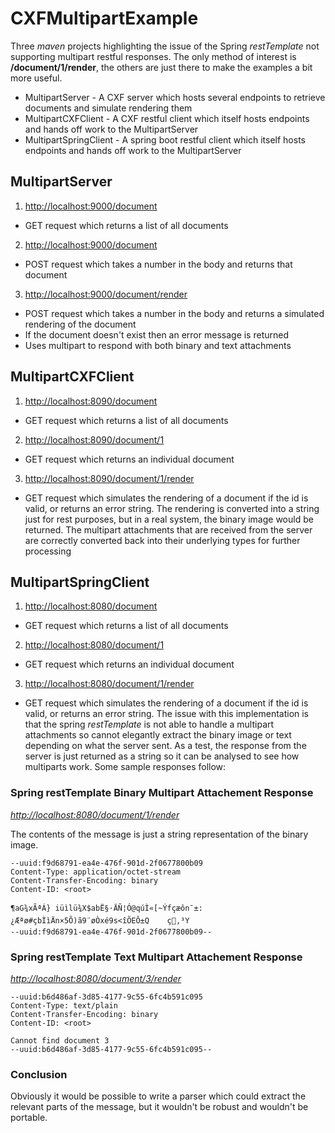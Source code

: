 # CXFMultipartExample

Three *maven* projects highlighting the issue of the Spring *restTemplate* not supporting multipart restful responses.  The only method of interest is **/document/1/render**, the others are just there to make the examples a bit more useful.

* MultipartServer - A CXF server which hosts several endpoints to retrieve documents and simulate rendering them
* MultipartCXFClient - A CXF restful client which itself hosts endpoints and hands off work to the MultipartServer
* MultipartSpringClient - A spring boot restful client which itself hosts endpoints and hands off work to the MultipartServer

## MultipartServer
1. [http://localhost:9000/document](http://localhost:9000/document)
  * GET request which returns a list of all documents
2. [http://localhost:9000/document](http://localhost:9000/document)
  * POST request which takes a number in the body and returns that document
3. [http://localhost:9000/document/render](http://localhost:9000/document/render)
  * POST request which takes a number in the body and returns a simulated rendering of the document
  * If the document doesn't exist then an error message is returned
  * Uses multipart to respond with both binary and text attachments

## MultipartCXFClient
1. [http://localhost:8090/document](http://localhost:8090/document)
  * GET request which returns a list of all documents
2. [http://localhost:8090/document/1](http://localhost:8090/document/1)
  * GET request which returns an individual document
3. [http://localhost:8090/document/1/render](http://localhost:8090/document/1/render)
  * GET request which simulates the rendering of a document if the id is valid, or returns an error string.  The rendering is converted into a string just for rest purposes, but in a real system, the binary image would be returned.  The multipart attachments that are received from the server are correctly converted back into their underlying types for further processing

## MultipartSpringClient
1. [http://localhost:8080/document](http://localhost:8080/document)
  * GET request which returns a list of all documents
2. [http://localhost:8080/document/1](http://localhost:8080/document/1)
  * GET request which returns an individual document
3. [http://localhost:8080/document/1/render](http://localhost:8080/document/1/render)
  * GET request which simulates the rendering of a document if the id is valid, or returns an error string.  The issue with this implementation is that the spring *restTemplate* is not able to handle a multipart attachments so cannot elegantly extract the binary image or text depending on what the server sent.  As a test, the response from the server is just returned as a string so it can be analysed to see how multiparts work.  Some sample responses follow:

### Spring restTemplate Binary Multipart Attachement Response
*[http://localhost:8080/document/1/render](http://localhost:8080/document/1/render)*

The contents of the message is just a string representation of the binary image.
```
--uuid:f9d68791-ea4e-476f-901d-2f0677800b09
Content-Type: application/octet-stream
Content-Transfer-Encoding: binary
Content-ID: <root>

¶aG¾xÃªÁ} iüìlü¾X$abË§·ÄÑ¦Ó@qúÌ«[~Ýfçæôn¯±:¿Æªø#çbÌìÄn×5Õ)ã9¨øÒxé9s<îÕEÔ±Q	ç,³­Y
--uuid:f9d68791-ea4e-476f-901d-2f0677800b09--
```

### Spring restTemplate Text Multipart Attachement Response
*[http://localhost:8080/document/3/render](http://localhost:8080/document/1/render)*
```
--uuid:b6d486af-3d85-4177-9c55-6fc4b591c095
Content-Type: text/plain
Content-Transfer-Encoding: binary
Content-ID: <root>

Cannot find document 3
--uuid:b6d486af-3d85-4177-9c55-6fc4b591c095--
```

### Conclusion
Obviously it would be possible to write a parser which could extract the relevant parts of the message, but it wouldn't be robust and wouldn't be portable.

